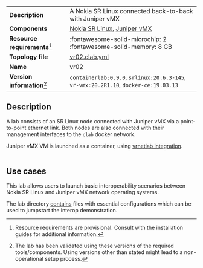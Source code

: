 |                               |                                                                                      |
| ----------------------------- | ------------------------------------------------------------------------------------ |
| **Description**               | A Nokia SR Linux connected back-to-back with Juniper vMX                             |
| **Components**                | [Nokia SR Linux][srl], [Juniper vMX][vmx]                                            |
| **Resource requirements**[^1] | :fontawesome-solid-microchip: 2 <br/>:fontawesome-solid-memory: 8 GB                 |
| **Topology file**             | [vr02.clab.yml][topofile]                                                            |
| **Name**                      | vr02                                                                                 |
| **Version information**[^2]   | `containerlab:0.9.0`, `srlinux:20.6.3-145`, `vr-vmx:20.2R1.10`, `docker-ce:19.03.13` |

## Description

A lab consists of an SR Linux node connected with Juniper vMX via a point-to-point ethernet link. Both nodes are also connected with their management interfaces to the `clab` docker network.

Juniper vMX VM is launched as a container, using [vrnetlab integration](../manual/vrnetlab.md).

<div class="mxgraph" style="max-width:100%;border:1px solid transparent;margin:0 auto; display:block;" data-mxgraph="{&quot;page&quot;:0,&quot;zoom&quot;:1.5,&quot;highlight&quot;:&quot;#0000ff&quot;,&quot;nav&quot;:true,&quot;check-visible-state&quot;:true,&quot;resize&quot;:true,&quot;url&quot;:&quot;https://raw.githubusercontent.com/srl-labs/containerlab/diagrams/vr02.drawio&quot;}"></div>

## Use cases

This lab allows users to launch basic interoperability scenarios between Nokia SR Linux and Juniper vMX network operating systems.

The lab directory [contains](https://github.com/srl-labs/containerlab/tree/main/lab-examples/vr02) files with essential configurations which can be used to jumpstart the interop demonstration.

[srl]: https://www.nokia.com/networks/products/service-router-linux-NOS/
[vmx]: https://www.juniper.net/documentation/product/us/en/vmx/
[topofile]: https://github.com/srl-labs/containerlab/tree/main/lab-examples/vr02/vr02.clab.yml

[^1]: Resource requirements are provisional. Consult with the installation guides for additional information.
[^2]: The lab has been validated using these versions of the required tools/components. Using versions other than stated might lead to a non-operational setup process.

<script type="text/javascript" src="https://viewer.diagrams.net/js/viewer-static.min.js" async></script>

